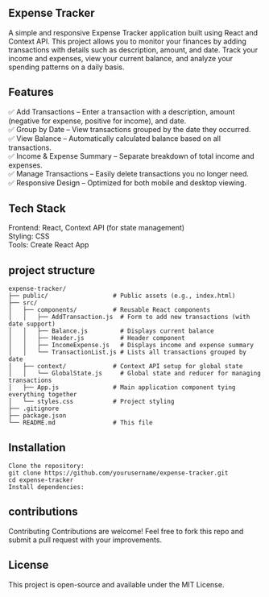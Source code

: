 ## Expense Tracker
A simple and responsive Expense Tracker application built using React and Context API. This project allows you to monitor your finances by adding transactions with details such as description, amount, and date. Track your income and expenses, view your current balance, and analyze your spending patterns on a daily basis.

## Features
✅ Add Transactions – Enter a transaction with a description, amount (negative for expense, positive for income), and date.  
✅ Group by Date – View transactions grouped by the date they occurred.  
✅ View Balance – Automatically calculated balance based on all transactions.  
✅ Income & Expense Summary – Separate breakdown of total income and expenses.  
✅ Manage Transactions – Easily delete transactions you no longer need.  
✅ Responsive Design – Optimized for both mobile and desktop viewing.

## Tech Stack
Frontend: React, Context API (for state management)  
Styling: CSS  
Tools: Create React App

## project structure
```
expense-tracker/
├── public/                  # Public assets (e.g., index.html)
├── src/
│   ├── components/          # Reusable React components
│   │   ├── AddTransaction.js  # Form to add new transactions (with date support)
│   │   ├── Balance.js         # Displays current balance
│   │   ├── Header.js          # Header component
│   │   ├── IncomeExpense.js   # Displays income and expense summary
│   │   └── TransactionList.js # Lists all transactions grouped by date
│   ├── context/             # Context API setup for global state
│   │   └── GlobalState.js     # Global state and reducer for managing transactions
│   ├── App.js               # Main application component tying everything together
│   └── styles.css           # Project styling
├── .gitignore
├── package.json
└── README.md                # This file
```
## Installation
```
Clone the repository:
git clone https://github.com/yourusername/expense-tracker.git
cd expense-tracker
Install dependencies:

```

## contributions

Contributing Contributions are welcome! Feel free to fork this repo and submit a pull request with your improvements.

## License 

This project is open-source and available under the MIT License.





